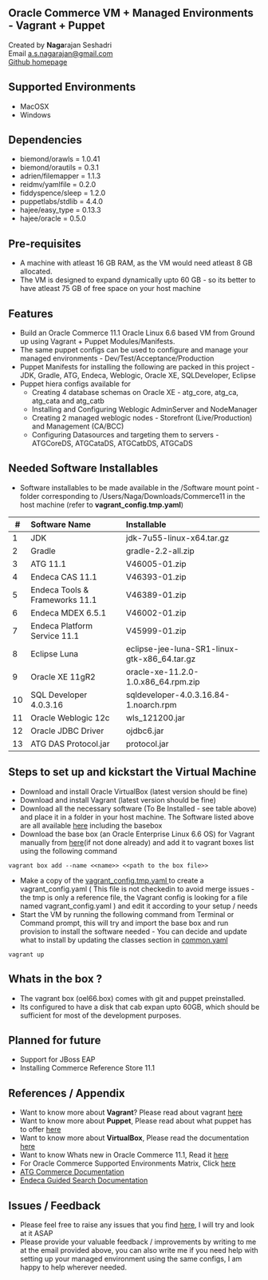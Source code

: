 ## Oracle Commerce VM + Managed Environments - Vagrant + Puppet

Created by **Naga**rajan Seshadri  
Email <a.s.nagarajan@gmail.com>  
[Github homepage](https://github.com/nagaseshadri/puppet-vagrant-oc11.1)

## Supported Environments

- MacOSX
- Windows

## Dependencies

- biemond/orawls = 1.0.41
- biemond/orautils = 0.3.1
- adrien/filemapper = 1.1.3
- reidmv/yamlfile = 0.2.0
- fiddyspence/sleep = 1.2.0
- puppetlabs/stdlib = 4.4.0
- hajee/easy_type = 0.13.3
- hajee/oracle  = 0.5.0

## Pre-requisites

- A machine with atleast 16 GB RAM, as the VM would need atleast 8 GB allocated.
- The VM is designed to expand dynamically upto 60 GB - so its better to have atleast 75 GB of free space on your host machine

## Features

- Build an Oracle Commerce 11.1 Oracle Linux 6.6 based VM from Ground up using Vagrant + Puppet Modules/Manifests. 
- The same puppet configs can be used to configure and manage your managed environments - Dev/Test/Acceptance/Production
- Puppet Manifests for installing the following are packed in this project - JDK, Gradle, ATG, Endeca, Weblogic, Oracle XE, SQLDeveloper, Eclipse 
- Puppet hiera configs available for 
  - Creating 4 database schemas on Oracle XE - atg_core, atg_ca, atg_cata and atg_catb
  - Installing and Configuring Weblogic AdminServer and NodeManager
  - Creating 2 managed weblogic nodes - Storefront (Live/Production) and Management (CA/BCC)
  - Configuring Datasources and targeting them to servers - ATGCoreDS, ATGCataDS, ATGCatbDS, ATGCaDS

## Needed Software Installables

- Software installables to be made available in the /Software mount point - folder corresponding to /Users/Naga/Downloads/Commerce11  in the host machine (refer to **vagrant_config.tmp.yaml**)

| # | Software Name | Installable |
| --- | :----------- | :---------- |
| 1 | JDK | jdk-7u55-linux-x64.tar.gz |
| 2 | Gradle | gradle-2.2-all.zip |
| 3 | ATG 11.1 | V46005-01.zip |
| 4 | Endeca CAS 11.1 | V46393-01.zip |
| 5 | Endeca Tools & Frameworks 11.1 | V46389-01.zip |
| 6 | Endeca MDEX 6.5.1 | V46002-01.zip |
| 7 | Endeca Platform Service 11.1 | V45999-01.zip |
| 8 | Eclipse Luna | eclipse-jee-luna-SR1-linux-gtk-x86_64.tar.gz |
| 9 | Oracle XE 11gR2 | oracle-xe-11.2.0-1.0.x86_64.rpm.zip |
| 10 | SQL Developer 4.0.3.16| sqldeveloper-4.0.3.16.84-1.noarch.rpm |
| 11 | Oracle Weblogic 12c | wls_121200.jar |
| 12 | Oracle JDBC Driver | ojdbc6.jar |
| 13 | ATG DAS Protocol.jar | protocol.jar |

## Steps to set up and kickstart the Virtual Machine

- Download and install Oracle VirtualBox (latest version should be fine)
- Download and install Vagrant (latest version should be fine)
- Download all the necessary software (To Be Installed - see table above) and place it in a folder in your host machine. The Software listed above are all available [here](http://ppl.ug/LPZQYuf_xMI/) including the basebox 
- Download the base box (an Oracle Enterprise Linux 6.6 OS) for Vagrant manually from [here](https://www.dropbox.com/s/f5jk8tym60efisp/oel66.box?dl=0)(if not done already) and add it to vagrant boxes list using the following command
```
vagrant box add --name <<name>> <<path to the box file>>
```
- Make a copy of the [vagrant_config.tmp.yaml ](./vagrant_config.tmp.yaml) to create a vagrant_config.yaml ( This file is not checkedin to avoid merge issues - the tmp is only a reference file, the Vagrant config is looking for a file named vagrant_config.yaml ) and edit it according to your setup / needs
- Start the VM by running the following command from Terminal or Command prompt, this will try and import the base box and run provision to install the software needed - You can decide and update what to install by updating the classes section in [common.yaml](./hieradata/nodes/local/common.yaml)
```
vagrant up
```

## Whats in the box ?

- The vagrant box (oel66.box) comes with git and puppet preinstalled.
- Its configured to have a disk that cab expan upto 60GB, which should be sufficient for most of the development purposes.

## Planned for future

- Support for JBoss EAP
- Installing Commerce Reference Store 11.1

## References / Appendix

- Want to know more about **Vagrant**? Please read about vagrant [here](https://www.vagrantup.com/)
- Want to know more about **Puppet**, Please read about what puppet has to offer [here](https://puppetlabs.com/)
- Want to know more about **VirtualBox**, Please read the documentation [here](https://www.virtualbox.org/)
- Want to know Whats new in Oracle Commerce 11.1, Read it [here](http://www.oracle.com/technetwork/apps-tech/commerce/overview/oc-11-1-0-whatsnew-2245182.pdf)
- For Oracle Commerce Supported Environments Matrix, Click [here](https://support.oracle.com/epmos/faces/DocumentDisplay?id=1908576.1)
- [ATG Commerce Documentation](http://www.oracle.com/technetwork/documentation/atgwebcommerce-393465.html)
- [Endeca Guided Search Documentation](http://www.oracle.com/technetwork/indexes/documentation/endecaguidedsearch-1552767.html)

## Issues / Feedback

- Please feel free to raise any issues that you find [here](https://github.com/nagaseshadri/puppet-vagrant-oc11.1/issues/new), I will try and look at it ASAP
- Please provide your valuable feedback / improvements by writing to me at the email provided above, you can also write me if you need help with setting up your managed environment using the same configs, I am happy to help wherever needed.
